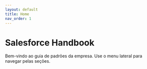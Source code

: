 ```yaml
---
layout: default
title: Home
nav_order: 1
---
```


# Salesforce Handbook

Bem-vindo ao guia de padrões da empresa. Use o menu lateral para navegar pelas seções.
